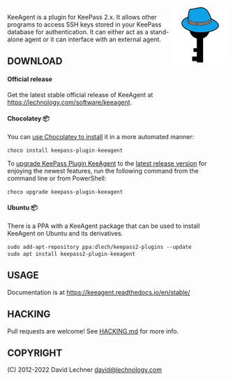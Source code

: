 <img align="right" src="doc/images/logo.png">

KeeAgent is a plugin for KeePass 2.x. It allows other programs to access SSH
keys stored in your KeePass database for authentication. It can either act as a
stand-alone agent or it can interface with an external agent.


DOWNLOAD
--------

#### Official release

Get the latest stable official release of KeeAgent at <https://lechnology.com/software/keeagent>.

#### Chocolatey 📦

You can [use Chocolatey to install](https://community.chocolatey.org/packages/keepass-plugin-keeagent#install) it in a more automated manner:

```
choco install keepass-plugin-keeagent
```

To [upgrade KeePass Plugin KeeAgent](https://community.chocolatey.org/packages/keepass-plugin-keeagent#upgrade) to the [latest release version](https://community.chocolatey.org/packages/keepass-plugin-keeagent#versionhistory) for enjoying the newest features, run the following command from the command line or from PowerShell:

```
choco upgrade keepass-plugin-keeagent
```

#### Ubuntu 📦

There is a PPA with a KeeAgent package that can be used to install KeeAgent on
Ubuntu and its derivatives.

    sudo add-apt-repository ppa:dlech/keepass2-plugins --update
    sudo apt install keepass2-plugin-keeagent


USAGE
-----

Documentation is at https://keeagent.readthedocs.io/en/stable/


HACKING
-------

Pull requests are welcome! See [HACKING.md](./HACKING.md) for more info.


COPYRIGHT
---------

(C) 2012-2022 David Lechner <david@lechnology.com>

